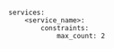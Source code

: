 <!-- layout:code post: scaling_docker-services -->

```

services:
    <service_name>:
        constraints:
            max_count: 2

```
